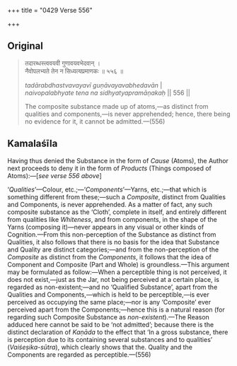 +++
title = "0429 Verse 556"

+++
## Original 
>
> तदारब्धस्त्ववयवी गुणावयवभेदवान् ।  
> नैवोपलभ्यते तेन न सिध्यत्यप्रमाणकः ॥ ५५६ ॥ 
>
> *tadārabdhastvavayavī guṇāvayavabhedavān* \|  
> *naivopalabhyate tena na sidhyatyapramāṇakaḥ* \|\| 556 \|\| 
>
> The composite substance made up of atoms,—as distinct from qualities and components,—is never apprehended; hence, there being no evidence for it, it cannot be admitted.—(556)



## Kamalaśīla

Having thus denied the Substance in the form of *Cause* (Atoms), the Author next proceeds to deny it in the form of *Products* (Things composed of Atoms):—[*see verse 556 above*]

‘*Qualities*’—Colour, etc.;—‘*Components*’—Yarns, etc.;—that which is something different from these;—such a *Composite*, distinct from Qualities and Components, is never apprehended. As a matter of fact, any such composite substance as the ‘Cloth’, complete in itself, and entirely different from qualities like *Whiteness*, and from components, in the shape of the Yarns (composing it)—never appears in any visual or other kinds of Cognition.—From this non-perception of the Substance as distinct from Qualities, it also follows that there is no basis for the idea that Substance and Quality are distinct categories;—and from the non-perception of the *Composite* as distinct from the *Components*, it follows that the idea of Component and Composite (Part and Whole) is groundless.—This argument may be formulated as follow:—When a perceptible thing is not perceived, it does not exist,—just as the Jar, not being perceived at a certain place, is regarded as non-existent;—and no ‘Qualified Substance’, apart from the Qualities and Components,—which is held to be perceptible,—is ever perceived as occupying the same place;—nor is any ‘Composite’ ever perceived apart from the Components;—hence this is a natural reason (for regarding such Composite Substance as *non-existent*).—The Reason adduced here cannot be said to be ‘not admitted’; because there is the distinct declaration of *Kaṇāda* to the effect that ‘In a gross substance, there is perception due to its containing several substances and to qualities’ (*Vaiśeṣika-sūtra*), which clearly shows that the. Quality and the Components are regarded as perceptible.—(556)


